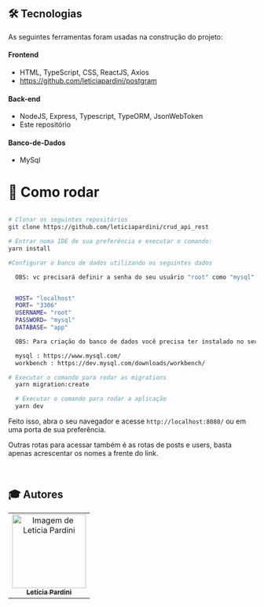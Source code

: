 
## 🛠 Tecnologias

As seguintes ferramentas foram usadas na construção do projeto:

#### **Frontend** 
- HTML, TypeScript, CSS, ReactJS, Axios
- https://github.com/leticiapardini/postgram

#### **Back-end**
- NodeJS, Express, Typescript, TypeORM, JsonWebToken
- Este repositório

#### **Banco-de-Dados**
- MySql

# 👷 Como rodar

```bash

# Clonar os seguintes repositórios
git clone https://github.com/leticiapardini/crud_api_rest

# Entrar numa IDE de sua preferência e executar o comando:
yarn install

#Configurar o banco de dados utilizando os seguintes dados

  OBS: vc precisará definir a senha do seu usuário "root" como "mysql" e criar seu schema com o nome de "app", todas as informações a baixo:


  HOST= "localhost"
  PORT= "3306"
  USERNAME= "root"
  PASSWORD= "mysql"
  DATABASE= "app"

  OBS: Para criação do banco de dados você precisa ter instalado no seu computador o mysql e o workbench, segue os links a baixo para instalação

  mysql : https://www.mysql.com/
  workbench : https://dev.mysql.com/downloads/workbench/

# Executar o comando para rodar as migrations
  yarn migration:create

  # Executar o comando para rodar a aplicação
  yarn dev

```

Feito isso, abra o seu navegador e acesse `http://localhost:8080/`
ou em uma porta de sua preferência.

Outras rotas para acessar também é as rotas de posts e users, basta apenas acrescentar os nomes a frente do link.


<br>

## :mortar_board: Autores

<table>
    <tr>
        <td align="center">
            <a href="https://github.com/leticiapardini">
                <img src="https://avatars.githubusercontent.com/u/97961576?v=4.png" width="150px;" alt="Imagem de Letícia Pardini" />
                <br />
                <sub><b>Letícia Pardini</b></sub>
            </a>
        </td>
    </tr>
</table>

